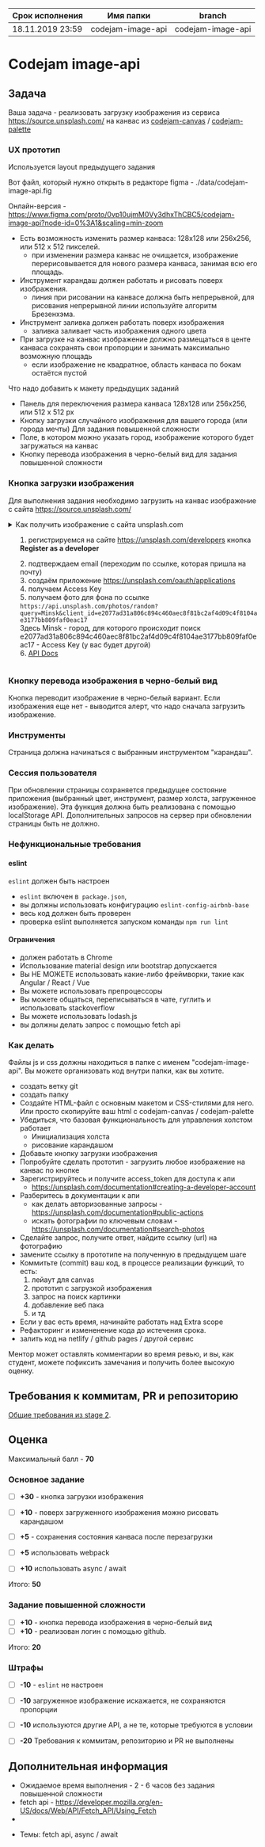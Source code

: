 | Срок исполнения | Имя папки | branch |
| ----------- | ------------- | ------------- |
| 18.11.2019 23:59 | codejam-image-api | codejam-image-api |


# Codejam image-api

## Задача

Ваша задача - реализовать загрузку изображения из сервиса https://source.unsplash.com/ на канвас из [codejam-canvas](https://github.com/rolling-scopes-school/tasks/blob/master/tasks/stage-2/codejam-canvas/codejam-canvas.md) / [codejam-palette](https://github.com/rolling-scopes-school/tasks/blob/master/tasks/stage-2/codejam-palette/codejam-palette_en.md)

### UX прототип

Используется layout предыдущего задания

Вот файл, который нужно открыть в редакторе figma - ./data/codejam-image-api.fig

Онлайн-версия - https://www.figma.com/proto/0vp10ujmM0Vy3dhxThCBC5/codejam-image-api?node-id=0%3A1&scaling=min-zoom


* Есть возможность изменить размер канваса: 128x128 или 256x256, или 512 x 512 пикселей. 
  * при изменении размера канвас не очищается, изображение перерисовывается для нового размера канваса, занимая всю его площадь.
* Инструмент карандаш должен работать и рисовать поверх изображения. 
  * линия при рисовании на канвасе должна быть непрерывной, для рисования непрерывной линии используйте алгоритм Брезенхэма.
* Инструмент заливка должен работать поверх изображения
  * заливка заливает часть изображения одного цвета
* При загрузке на канвас изображение должно размещаться в центе канваса сохранять свои пропорции и занимать максимально возможную площадь
  * если изображение не квадратное, область канваса по бокам остаётся пустой

Что надо добавить к макету предыдущих заданий
* Панель для переключения размера канваса 128x128 или 256x256, или 512 x 512 рх
* Кнопку загрузки случайного изображения для вашего города (или города мечты)
Для задания повышенной сложности
* Поле, в котором можно указать город, изображение которого будет загружаться на канвас
* Кнопку перевода изображения в черно-белый вид для задания повышенной сложности


### Кнопка загрузки изображения
Для выполнения задания необходимо загрузить на канвас изображение с сайта https://source.unsplash.com/ 

<details>
  <summary>Как получить изображение с сайта unsplash.com</summury>
  
  1. регистрируемся на сайте https://unsplash.com/developers кнопка **Register as a developer** 
  2) подтверждаем  email (переходим по ссылке, которая пришла на почту)
  3) создаём приложение https://unsplash.com/oauth/applications
  4) получаем Access Key
  5) получаем фото для фона по ссылке   
```https://api.unsplash.com/photos/random?query=Minsk&client_id=e2077ad31a806c894c460aec8f81bc2af4d09c4f8104ae3177bb809faf0eac17```   
  Здесь Minsk - город, для которого происходит поиск  
  e2077ad31a806c894c460aec8f81bc2af4d09c4f8104ae3177bb809faf0eac17 - Access Key (у вас будет другой)  
  6) [API Docs](https://unsplash.com/documentation#search-photos)

</details>

### Кнопку перевода изображения в черно-белый вид
Кнопка переводит изображение в черно-белый вариант. Если изображения еще нет - выводится алерт, что надо сначала загрузить изображение.

### Инструменты

Страница должна начинаться с выбранным инструментом "карандаш".

### Сессия пользователя
При обновлении страницы сохраняется предыдущее состояние приложения (выбранный цвет, инструмент, размер холста, загруженное изображение). Эта функция должна быть реализована с помощью localStorage API. Дополнительных запросов на сервер при обновлении страницы быть не должно.

### Нефункциональные требования

#### eslint
`eslint` должен быть настроен

- `eslint` включен в` package.json`,
- вы должны использовать конфигурацию `eslint-config-airbnb-base`
- весь код должен быть проверен
- проверка eslint выполняется запуском команды `npm run lint`

#### Ограничения
- должен работать в Chrome
- Использование material design или bootstrap допускается
- Вы НЕ МОЖЕТЕ использовать какие-либо фреймворки, такие как Angular / React / Vue
- Вы можете использовать препроцессоры
- Вы можете общаться, переписываться в чате, гуглить и использовать stackoverflow
- Вы можете использовать lodash.js
- вы должны делать запрос с помощью fetch api

### Как делать

Файлы js и css должны находиться в папке с именем "codejam-image-api". Вы можете организовать код внутри папки, как вы хотите.

- создать ветку git
- создать папку
- Создайте HTML-файл с основным макетом и CSS-стилями для него. Или просто скопируйте ваш html с codejam-canvas / codejam-palette
- Убедиться, что базовая функциональность для управления холстом работает
  - Инициализация холста
  - рисование карандашом
- Добавьте кнопку загрузки изображения
- Попробуйте сделать прототип - загрузить любое изображение на канвас по кнопке
- Зарегистрируйтесь и получите access_token для доступа к апи
  - https://unsplash.com/documentation#creating-a-developer-account
- Разберитесь в документации к апи
    - как делать авторизованные запросы - https://unsplash.com/documentation#public-actions
    - искать фотографии по ключевым словам - https://unsplash.com/documentation#search-photos
- Сделайте запрос, получите ответ, найдите ссылку (url) на фотографию
- замените ссылку в прототипе на полученную в предыдущем шаге
- Коммитьте (commit) ваш код, в процессе реализации функций, то есть:
  1. лейаут для canvas
  2. прототип с загрузкой изображения
  3. запрос на поиск картинки
  4. добавление веб пака
  5. и тд
- Если у вас есть время, начинайте работать над Extra scope
- Рефакторинг и измененение кода до истечения срока.
- залить код на netlify / github pages / другой сервис

Ментор может оставлять комментарии во время ревью, и вы, как студент, можете пофиксить замечания и получить более высокую оценку.

## Требования к коммитам, PR и репозиторию

[Общие требования из stage 2](https://github.com/rolling-scopes-school/docs/blob/master/ru/stage2-tasks-requirements.md).

## Оценка

Максимальный балл - **70**

### Основное задание

- [ ] **+30** - кнопка загрузки изображения
- [ ] **+10** - поверх загруженного изображения можно рисовать карандашом
- [ ] **+5** - сохранения состояния канваса после перезагрузки

- [ ] **+5** использовать webpack
- [ ] **+10** использовать async / await

Итого: **50**

### Задание повышенной сложности

- [ ] **+10** - кнопка перевода изображения в черно-белый вид
- [ ] **+10** - реализован логин с помощью github.

Итого: **20**

### Штрафы
- [ ] **-10** - `eslint` не настроен
- [ ] **-10** загруженное изображение искажается, не сохраняются пропорции
- [ ] **-10** используются другие API, а не те, которые требуются в условии
- [ ] **-20** Требования к коммитам, репозиторию и PR не выполнены



## Дополнительная информация
- Ожидаемое время выполнения - 2 - 6 часов без задания повышенной сложности
- fetch api - https://developer.mozilla.org/en-US/docs/Web/API/Fetch_API/Using_Fetch
- 

* Темы: fetch api, async / await

